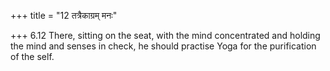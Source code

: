 +++
title = "12 तत्रैकाग्रम् मनः"

+++
6.12 There, sitting on the seat, with the mind concentrated and holding
the mind and senses in check, he should practise Yoga for the
purification of the self.
